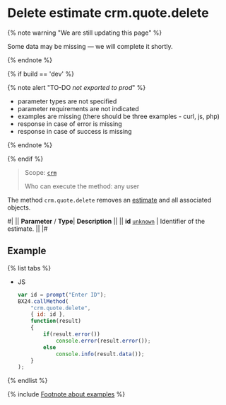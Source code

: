 # Delete estimate crm.quote.delete

{% note warning "We are still updating this page" %}

Some data may be missing — we will complete it shortly.

{% endnote %}

{% if build == 'dev' %}

{% note alert "TO-DO _not exported to prod_" %}

- parameter types are not specified
- parameter requirements are not indicated
- examples are missing (there should be three examples - curl, js, php)
- response in case of error is missing
- response in case of success is missing

{% endnote %}

{% endif %}

> Scope: [`crm`](../../scopes/permissions.md)
>
> Who can execute the method: any user

The method `crm.quote.delete` removes an [estimate](./crm-quote-add.md) and all associated objects.

#|
||  **Parameter** / **Type**| **Description** ||
|| **id**
[`unknown`](../../data-types.md) | Identifier of the estimate. ||
|#

## Example

{% list tabs %}

- JS

    ```js
    var id = prompt("Enter ID");
    BX24.callMethod(
        "crm.quote.delete",
        { id: id },
        function(result)
        {
            if(result.error())
                console.error(result.error());
            else
                console.info(result.data());
        }
    );
    ```

{% endlist %}

{% include [Footnote about examples](../../../_includes/examples.md) %}